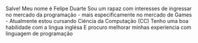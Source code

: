 Salve! 
Meu nome é Felipe Duarte 
Sou um rapaz com interesses de ingressar no mercado da programação - mais especificamente no mercado de Games - 
Atualmente estou cursando Ciéncia da Computação (CC)
Tenho uma boa habilidade com a lingua inglésa
E procuro melhorar minhas experiencia com linguagem de programação
